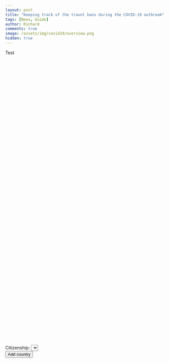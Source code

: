 ```yaml
---
layout: post
title: "Keeping track of the travel bans during the COVID-19 outbreak"
tags: [News, Guide]
author: Richard
comments: true
image: /assets/img/covid19/overview.png
hidden: true
---
```


Test

<link rel="stylesheet" href="/assets/js/jvm/jquery-jvectormap-2.0.5.css" type="text/css" media="screen"/>
<div id="world-map" style="width: 100%; height: 900px"></div>
  Citizenship: <select class="country-selection" id="nationality-selection"></select>
  <div id="trip-template" style="display: none;">
    <p>Country: <select class="country-selection"></select></p>
    <p>Days ago: <input class="time-ago" type="text" /></p>
  <button class="remove-country">X</button>
  </div>
  <div class="trip">
  </div>
  <button id="add-country">Add country</button>
<script src="https://ajax.googleapis.com/ajax/libs/jquery/3.4.1/jquery.min.js"></script>
<script src="https://underscorejs.org/underscore-min.js"></script>
<script src="/assets/js/jvm/jquery-jvectormap-2.0.5.min.js"></script>
<script src="/assets/js/jvm/jquery-jvectormap-world-mill.js"></script>
<script src="/assets/js/travel-bans-map.js"></script>
